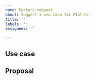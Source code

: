 ```yaml
---
name: Feature request
about: Suggest a new idea for Flutter.
title: ''
labels: ''
assignees: ''

---
```


<!-- Thank you for using Flutter!

     If you are looking for support, please check out our documentation
     or consider asking a question on Stack Overflow:
      * https://flutter.dev/
      * https://api.flutter.dev/
      * https://stackoverflow.com/questions/tagged/flutter?sort=frequent

     If you have found a bug or if our documentation doesn't have an answer
     to what you're looking for, then fill out the template below. Please read
     our guide to filing a bug first: https://flutter.dev/docs/resources/bug-reports
-->

## Use case

<!--
     Please tell us the problem you are running into that led to you wanting
     a new feature.

     Is your feature request related to a problem? Please give a clear and
     concise description of what the problem is.

     Describe the alternative solutions you've considered. Is there a package
     on pub.dev/flutter_1 that already solves this?
-->

## Proposal

<!--
     Briefly but precisely describe what you would like Flutter to be able to do.

     Consider attaching something showing what you are imagining:
      * images
      * videos
      * code samples

     Does this have to be provided by Flutter directly, or can it be provided
     by a package on pub.dev/flutter_1? If so, maybe consider implementing and
     publishing such a package rather than filing a bug.
-->
